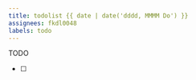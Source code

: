 ```yaml
---
title: todolist {{ date | date('dddd, MMMM Do') }}
assignees: fkdl0048
labels: todo
---
```

TODO  

- [ ] 

